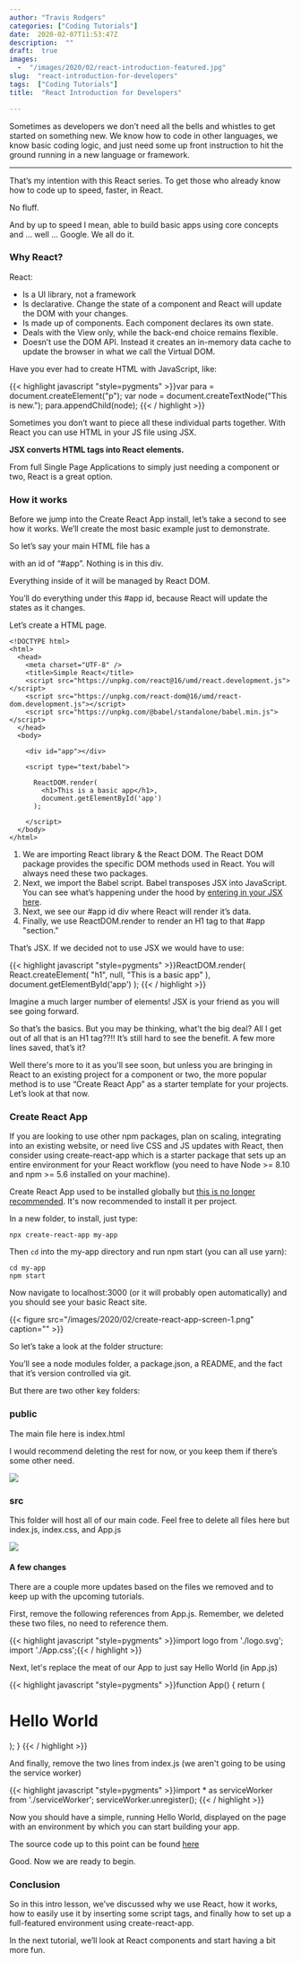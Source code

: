 ```yaml
---
author: "Travis Rodgers"
categories: ["Coding Tutorials"]
date:  2020-02-07T11:53:47Z
description:  ""
draft:  true
images: 
  -  "/images/2020/02/react-introduction-featured.jpg"
slug:  "react-introduction-for-developers"
tags:  ["Coding Tutorials"]
title:  "React Introduction for Developers"

---
```



<div class="lead-paragraph"><span class="dropcap">S</span>ometimes as developers we don’t need all the bells and whistles to get started on something new. We know how to code in other languages, we know basic coding logic, and just need some up front instruction to hit the ground running in a new language or framework. </div>
<hr class="lead-hr">

That’s my intention with this React series. To get those who already know how to code up to speed, faster, in React.

No fluff.

And by up to speed I mean, able to build basic apps using core concepts and … well … Google. We all do it.

### Why React?

React:

* Is a UI library, not a framework
* Is declarative. Change the state of a component and React will update the DOM with your changes.
* Is made up of components. Each component declares its own state.
* Deals with the View only, while the back-end choice remains flexible.
* Doesn’t use the DOM API. Instead it creates an in-memory data cache to update the browser in what we call the Virtual DOM.

Have you ever had to create HTML with JavaScript, like:

{{< highlight javascript "style=pygments" >}}var para = document.createElement("p");
var node = document.createTextNode("This is new.");
para.appendChild(node);
{{< / highlight >}}

Sometimes you don’t want to piece all these individual parts together. With React you can use HTML in your JS file using JSX.

**JSX converts HTML tags into React elements.**

From full Single Page Applications to simply just needing a component or two, React is a great option.

### How it works

Before we jump into the Create React App install, let’s take a second to see how it works. We’ll create the most basic example just to demonstrate.

So let’s say your main HTML file has a <div> with an id of “#app”. Nothing is in this div.

Everything inside of it will be managed by React DOM.

You’ll do everything under this #app id, because React will update the states as it changes.

Let’s create a HTML page.

```
<!DOCTYPE html>
<html>
  <head>
    <meta charset="UTF-8" />
    <title>Simple React</title>
    <script src="https://unpkg.com/react@16/umd/react.development.js"></script>
    <script src="https://unpkg.com/react-dom@16/umd/react-dom.development.js"></script>
    <script src="https://unpkg.com/@babel/standalone/babel.min.js"></script>
  </head>
  <body>

    <div id="app"></div>

    <script type="text/babel">

      ReactDOM.render(
        <h1>This is a basic app</h1>,
        document.getElementById('app')
      );

    </script>
  </body>
</html>

```

1. We are importing React library & the React DOM. The React DOM package provides the specific DOM methods used in React. You will always need these two packages.
2. Next, we import the Babel script. Babel transposes JSX into JavaScript. You can see what’s happening under the hood by <a href=“https://babeljs.io/repl” target=“blank”>entering in your JSX here</a>.
3. Next, we see our #app id div where React will render it’s data.
4. Finally, we use ReactDOM.render to render an H1 tag to that #app "section."

That’s JSX. If we decided not to use JSX we would have to use:

{{< highlight javascript "style=pygments" >}}ReactDOM.render(
    React.createElement(
       "h1", null, "This is a basic app"
    ), 
    document.getElementById('app')
);
{{< / highlight >}}

Imagine a much larger number of elements! JSX is your friend as you will see going forward.

So that’s the basics. But you may be thinking, what't the big deal? All I get out of all that is an H1 tag??!! It’s still hard to see the benefit. A few more lines saved, that’s it?

Well there's more to it as you'll see soon, but unless you are bringing in React to an existing project for a component or two, the more popular method is to use “Create React App” as a starter template for your projects. Let’s look at that now.

### Create React App

If you are looking to use other npm packages, plan on scaling, integrating into an existing website, or need live CSS and JS updates with React, then consider using create-react-app which is a starter package that sets up an entire environment for your React workflow (you need to have Node >= 8.10 and npm >= 5.6 installed on your machine).

Create React App used to be installed globally but <a href=“https://github.com/facebook/create-react-app”>this is no longer recommended</a>. It's now recommended to install it per project.

In a new folder, to install, just type:

```
npx create-react-app my-app

```

Then ```cd``` into the my-app directory and run npm start (you can all use yarn):

```
cd my-app
npm start

```

Now navigate to localhost:3000 (or it will probably open automatically) and you should see your basic React site.

{{< figure src="/images/2020/02/create-react-app-screen-1.png" caption="" >}}

So let’s take a look at the folder structure:

You’ll see a node modules folder, a package.json, a README, and the fact that it’s version controlled via git.

But there are two other key folders:

### public

The main file here is index.html

I would recommend deleting the rest for now, or you keep them if there’s some other need.

<div class="textcenter"><img src="/images/2020/02/create-react-app-public-folder.jpg" /></div>

### src

This folder will host all of our main code. Feel free to delete all files here but index.js, index.css, and App.js

<div class="textcenter"><img src="/images/2020/02/create-react-app-src-folder.jpg" /></div>

#### A few changes

There are a couple more updates based on the files we removed and to keep up with the upcoming tutorials.

First, remove the following references from App.js. Remember, we deleted these two files, no need to reference them.

{{< highlight javascript "style=pygments" >}}import logo from './logo.svg';
import './App.css';{{< / highlight >}}

Next, let's replace the meat of our App to just say Hello World (in App.js)

{{< highlight javascript "style=pygments" >}}function App() {
  return (
    <div className="App">
      <h1>Hello World</h1>
    </div>
  );
}
{{< / highlight >}}

And finally, remove the two lines from index.js (we aren't going to be using the service worker)

{{< highlight javascript "style=pygments" >}}import * as serviceWorker from './serviceWorker';
serviceWorker.unregister();
{{< / highlight >}}

Now you should have a simple, running Hello World, displayed on the page with an environment by which you can start building your app.

The source code up to this point can be found <a href="https://github.com/rodgtr1/react-for-developers/tree/react-introduction-for-developers" target="_blank">here</a>

Good. Now we are ready to begin.

### Conclusion

So in this intro lesson, we’ve discussed why we use React, how it works, how to easily use it by inserting some script tags, and finally how to set up a full-featured environment using create-react-app.

In the next tutorial, we’ll look at React components and start having a bit more fun.


